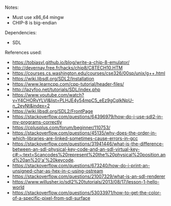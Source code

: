Notes:
- Must use x86_64 mingw
- CHIP-8 is big-endian

Dependencies:
- SDL

References used:
- https://tobiasvl.github.io/blog/write-a-chip-8-emulator/
- http://devernay.free.fr/hacks/chip8/C8TECH10.HTM
- https://courses.cs.washington.edu/courses/cse326/00sp/unix/g++.html
- https://wiki.libsdl.org/SDL2/Installation
- https://www.learncpp.com/cpp-tutorial/header-files/
- http://lazyfoo.net/tutorials/SDL/index.php
- https://www.youtube.com/watch?v=Y4CHORvYLVI&list=PLHJE4y54mpC5_eEz9gCqIkNpU-n_2eyNt&index=2
- https://wiki.libsdl.org/SDL2/FrontPage
- https://stackoverflow.com/questions/64396979/how-do-i-use-sdl2-in-my-programs-correctly
- https://cplusplus.com/forum/beginner/110753/
- https://stackoverflow.com/questions/45135/why-does-the-order-in-which-libraries-are-linked-sometimes-cause-errors-in-gcc
- https://stackoverflow.com/questions/31941446/what-is-the-difference-between-an-sdl-physical-key-code-and-an-sdl-virtual-key-c#:~:text=Scancodes%20represent%20the%20physical%20position,and%20an%20'a'%20keycode.
- https://stackoverflow.com/questions/673240/how-do-i-print-an-unsigned-char-as-hex-in-c-using-ostream
- https://stackoverflow.com/questions/21007329/what-is-an-sdl-renderer
- https://www.willusher.io/sdl2%20tutorials/2013/08/17/lesson-1-hello-world
- https://stackoverflow.com/questions/53033971/how-to-get-the-color-of-a-specific-pixel-from-sdl-surface
